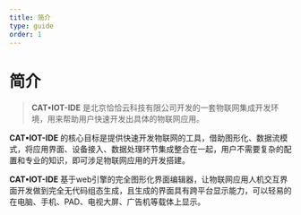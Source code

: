 ```yaml
---
title: 简介
type: guide
order: 1
---
```


# 简介

> **CAT▪IOT-IDE** 是北京恰恰云科技有限公司开发的一套物联网集成开发环境，用来帮助用户快速开发出具体的物联网应用。

**CAT▪IOT-IDE** 的核心目标是提供快速开发物联网的工具，借助图形化、数据流模式，将应用界面、设备接入、数据处理环节集成整合在一起，用户不需要复杂的配置和专业的知识，即可涉足物联网应用的开发搭建。

**CAT▪IOT-IDE** 基于web引擎的完全图形化界面编辑器，让物联网应用人机交互界面开发做到完全无代码组态生成，且生成的界面具有跨平台显示能力，可以轻易的在电脑、手机、PAD、电视大屏、广告机等载体上显示。


